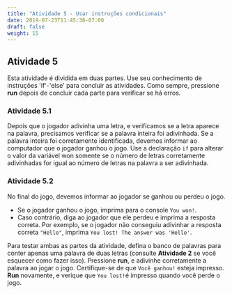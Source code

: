 ```yaml
---
title: "Atividade 5 - Usar instruções condicionais"
date: 2019-07-23T11:45:38-07:00
draft: false
weight: 15
---
```


## Atividade 5

Esta atividade é dividida em duas partes. Use seu conhecimento de instruções 'if'-'else' para concluir as atividades. Como sempre, pressione **run** depois de concluir cada parte para verificar se há erros.

### Atividade 5.1

Depois que o jogador adivinha uma letra, e verificamos se a letra aparece na palavra, precisamos verificar se a palavra inteira foi adivinhada. Se a palavra inteira foi corretamente identificada, devemos informar ao computador que o jogador ganhou o jogo. Use a declaração `if` para alterar o valor da variável won somente se o número de letras corretamente adivinhadas for igual ao número de letras na palavra a ser adivinhada.

### Atividade 5.2

No final do jogo, devemos informar ao jogador se ganhou ou perdeu o jogo.

- Se o jogador ganhou o jogo, imprima para o console `You won!`.
- Caso contrário, diga ao jogador que ele perdeu e imprima a resposta correta. Por exemplo, se o jogador não conseguiu adivinhar a resposta correta `"Hello"`, imprima `You lost! The answer was 'Hello'`.

Para testar ambas as partes da atividade, defina o banco de palavras para conter apenas uma palavra de duas letras (consulte **Atividade 2** se você esquecer como fazer isso). Pressione **run**, e adivinhe corretamente a palavra ao jogar o jogo. Certifique-se de que `Você ganhou!` esteja impresso. **Run** novamente, e verique que `You lost!`é impresso quando você perde o jogo.
